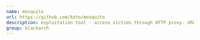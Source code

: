 ```yaml
---
name: mosquito
url: https://github.com/koto/mosquito
description: exploitation tool - access victims through HTTP proxy. URL : https://github.com/koto/mosquito Groups : blackarch blackarch-exploitation blackarch-webapp
group: blackarch
---
```

